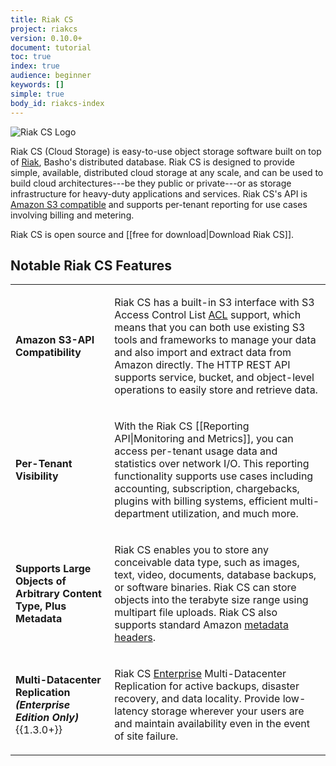 ```yaml
---
title: Riak CS
project: riakcs
version: 0.10.0+
document: tutorial
toc: true
index: true
audience: beginner
keywords: []
simple: true
body_id: riakcs-index
---
```


![Riak CS Logo](/images/riak-cs-logo.png)


Riak CS (Cloud Storage) is easy-to-use object storage software built on
top of [Riak](http://basho.com/riak/), Basho's distributed database.
Riak CS is designed to provide simple, available, distributed cloud
storage at any scale, and can be used to build cloud architectures---be
they public or private---or as storage infrastructure for heavy-duty
applications and services. Riak CS's API is [Amazon S3
compatible](http://docs.aws.amazon.com/AmazonS3/latest/API/APIRest.html)
and supports per-tenant reporting for use cases involving billing and
metering.

Riak CS is open source and [[free for download|Download Riak CS]].

## Notable Riak CS Features

<table>
<tbody>
<tr>
<td><strong>Amazon S3-API Compatibility</strong></td>
<td><p>Riak CS has a built-in S3 interface with S3 Access Control List
<a href="http://docs.aws.amazon.com/AmazonS3/latest/dev/ACLOverview.html">ACL</a>
support, which means that you can both use existing S3 tools and
frameworks to manage your data and also import and extract data from
Amazon directly. The HTTP REST API supports service, bucket, and
object-level operations to easily store and retrieve data.</p>
</td>
</tr>
<tr>
<td><strong>Per-Tenant Visibility</strong></td>
<td>
<p>With the Riak CS [[Reporting API|Monitoring and Metrics]], you can
access per-tenant usage data and statistics over network I/O. This
reporting functionality supports use cases including accounting,
subscription, chargebacks, plugins with billing systems, efficient
multi-department utilization, and much more.</p>
</td>
</tr>
<tr>
<td>
<strong>Supports Large Objects of Arbitrary Content Type, Plus
Metadata</strong>
</td>
<td>
<p>Riak CS enables you to store any conceivable data type, such as
images, text, video, documents, database backups, or software binaries.
Riak CS can store objects into the terabyte size range using multipart
file uploads. Riak CS also supports standard Amazon
<a href="http://docs.aws.amazon.com/AmazonS3/latest/dev/UsingMetadata.html">metadata
headers</a>.</p>
</td>
</tr>
<tr>
<td><strong>Multi-Datacenter Replication<br><em>(Enterprise Edition Only)</em></strong>{{1.3.0+}}</td>
<td>
<p>Riak CS <a href="http://basho.com/riak-enterprise">Enterprise</a>
Multi-Datacenter Replication for active backups, disaster recovery,
and data locality. Provide low-latency storage wherever your users are
and maintain availability even in the event of site failure.</p>
</td>
</tr>
</tbody>
</table>

